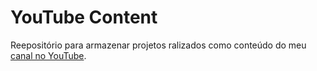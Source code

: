 # YouTube Content

Reepositório para armazenar projetos ralizados como conteúdo do meu [canal no YouTube](https://www.youtube.com/channel/UCN07Nuc7goSzqvFW6CJZW3Q).
